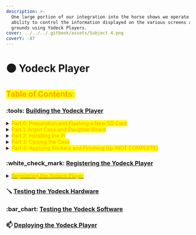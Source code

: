 ```yaml
---
description: >-
  One large portion of our integration into the horse shows we operate in is the
  ability to control the information displayed on the various screens at the
  grounds using Yodeck Players.
cover: ../../../.gitbook/assets/Subject 4.png
coverY: -87
---
```


# 🟠 Yodeck Player

## <mark style="color:orange;">Table of Contents:</mark>

### :tools: [Building the Yodeck Player](building-the-yodeck-player/)

<details>

<summary><mark style="color:orange;">Part 0: Preparation and Flashing a New SD Card</mark></summary>

* [Tools List](building-the-yodeck-player/part-0-preparation-and-flashing-a-new-sd-card.md#tools-list)
* [Parts List](building-the-yodeck-player/part-0-preparation-and-flashing-a-new-sd-card.md#parts-list)
* [How to Flash a Micro SD Card](../../../overview/flash-firmware-and-configuration/flashing-a-new-sd-card.md)

</details>

<details>

<summary><mark style="color:orange;">Part 1: Argon Case and Daughter Board</mark></summary>

* [Opening the Argon](building-the-yodeck-player/part-1-argon-case-and-the-daughter-board.md#opening-the-argon)
* [Connecting the Pi](building-the-yodeck-player/part-1-argon-case-and-the-daughter-board.md#connecting-the-pi)

</details>

<details>

<summary><mark style="color:orange;">Part 2: Installing the Pi</mark></summary>

* [Adding the Thermal Pads](building-the-yodeck-player/part-2-installing-the-pi.md#adding-the-thermal-pads)
* [Seating the Pi](building-the-yodeck-player/part-2-installing-the-pi.md#seating-the-pi)
  * <mark style="color:orange;">Switching Power to Always On</mark>
* [Screwing Down the Boards](building-the-yodeck-player/part-2-installing-the-pi.md#screwing-down-the-boards)

</details>

<details>

<summary><mark style="color:orange;">Part 3: Closing the Case</mark></summary>

* [The Back of the Argon](building-the-yodeck-player/part-3-closing-the-case.md#the-back-of-the-argon)
* [Threading Screws and Inserting a Micro SD Card](building-the-yodeck-player/part-3-closing-the-case.md#threading-screws-and-inserting-a-micro-sd-card)
* [Applying Rubber Feet](building-the-yodeck-player/part-3-closing-the-case.md#applying-rubber-feet)

</details>

<details>

<summary><mark style="color:orange;">Part 4: Applying Stickers and Finishing Up (NOT COMPLETE)</mark></summary>

In progress...

</details>

### :white\_check\_mark: [Registering the Yodeck Player](registering-the-yodeck-player.md)

<details>

<summary><a href="registering-the-yodeck-player.md"><mark style="color:orange;">Registering the Yodeck Player</mark></a></summary>

* [Registering the Yodeck Player](registering-the-yodeck-player.md)

</details>

### :screwdriver: [Testing the Yodeck Hardware](testing-the-yodeck-hardware.md)



### :bar\_chart: [Testing the Yodeck Software](testing-the-yodeck-software.md)



### :mailbox: [Deploying the Yodeck Player](deploying-the-yodeck-player.md)

###
